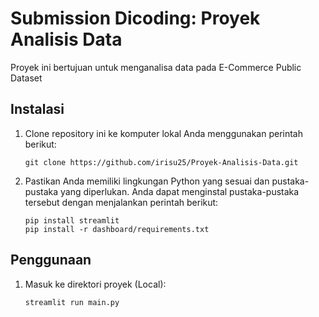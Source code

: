 # Submission Dicoding: Proyek Analisis Data

Proyek ini bertujuan untuk menganalisa data pada E-Commerce Public Dataset

## Instalasi

1. Clone repository ini ke komputer lokal Anda menggunakan perintah berikut:

   ```shell
   git clone https://github.com/irisu25/Proyek-Analisis-Data.git
   ```

2. Pastikan Anda memiliki lingkungan Python yang sesuai dan pustaka-pustaka yang diperlukan. Anda dapat menginstal pustaka-pustaka tersebut dengan menjalankan perintah berikut:

   ```shell
   pip install streamlit
   pip install -r dashboard/requirements.txt
   ```

## Penggunaan

1. Masuk ke direktori proyek (Local):

   ```shell
   streamlit run main.py
   ```
